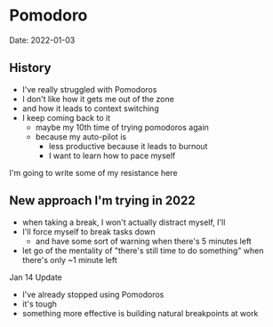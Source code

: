 # Pomodoro

Date: 2022-01-03

## History

- I've really struggled with Pomodoros
- I don't like how it gets me out of the zone
- and how it leads to context switching
- I keep coming back to it
  - maybe my 10th time of trying pomodoros again
  - because my auto-pilot is
    - less productive because it leads to burnout
    - I want to learn how to pace myself

I'm going to write some of my resistance here

## New approach I'm trying in 2022

- when taking a break, I won't actually distract myself, I'll
- I'll force myself to break tasks down
  - and have some sort of warning when there's 5 minutes left
- let go of the mentality of "there's still time to do something" when there's only ~1 minute left

Jan 14 Update
* I've already stopped using Pomodoros
* it's tough
* something more effective is building natural breakpoints at work